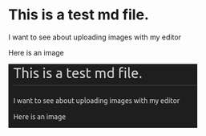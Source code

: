 # This is a test md file. 

I want to see about uploading images with my editor

Here is an image

![](images/2021-08-20-19-52-48.png)